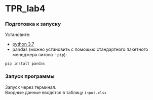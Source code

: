 # TPR_lab4
### Подготовка к запуску
Установите:
* [python 3.7](https://www.python.org/downloads/)
* pandas (можно установить с помощью стандартного пакетного менеджера питона - `pip`):
```bash
pip install pandas
```

### Запуск программы
Запуск через терминал.  
Входные данные вводятся в таблицу `input.xlsx`
